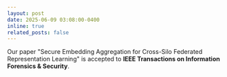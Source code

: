 ```yaml
---
layout: post
date: 2025-06-09 03:08:00-0400
inline: true
related_posts: false
---
```



Our paper "Secure Embedding Aggregation for Cross-Silo Federated Representation Learning" is accepted to **IEEE Transactions on Information Forensics & Security**.